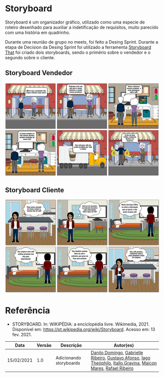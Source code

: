 # Storyboard

Storyboard é um organizador gráfico, utilizado como uma especie de roteiro desenhado para auxiliar a indetificação de requisitos, muito parecido com uma história em quadrinho.

Durante uma reunião de grupo no meets, foi feito a Desing Sprint. Durante a etapa de Decision da Desing Sprint foi utilizado a ferramenta [Storyboard That](https://www.storyboardthat.com) foi criado dois storyboards, sendo o primério sobre o vendedor e o segundo sobre o cliente.

## Storyboard Vendedor
![alt text](../../img/StoryBoard_Cafeteria.png)

## Storyboard Cliente
![alt text](../../img/StoryBoard_Cliente.png)


# Referência
 - STORYBOARD. In: WIKIPÉDIA: a enciclopédia livre. Wikimedia, 2021. Disponível em: https://pt.wikipedia.org/wiki/Storyboard. Acesso em: 13 fev. 2021.

| Data | Versão | Descrição | Autor(es) |
|------|------|------|------|
|15/02/2021|1.0|Adicionando storyboards|[Danilo Domingo](https://github.com/danilow200), [Gabrielle Ribeiro](https://github.com/Gabrielle-Ribeiro), [Gustavo Afonso](https://github.com/GustavoAPS), [Iago Theóphilo](https://github.com/IagoTheophilo), [Itallo Gravina](https://github.com/itallogravina), [Maicon Mares](https://github.com/MaiconMares), [Rafael Ribeiro](https://github.com/rafaelflarrn)|